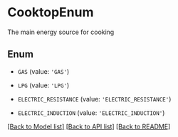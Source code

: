 # CooktopEnum

The main energy source for cooking

## Enum

* `GAS` (value: `'GAS'`)

* `LPG` (value: `'LPG'`)

* `ELECTRIC_RESISTANCE` (value: `'ELECTRIC_RESISTANCE'`)

* `ELECTRIC_INDUCTION` (value: `'ELECTRIC_INDUCTION'`)

[[Back to Model list]](../README.md#documentation-for-models) [[Back to API list]](../README.md#documentation-for-api-endpoints) [[Back to README]](../README.md)


